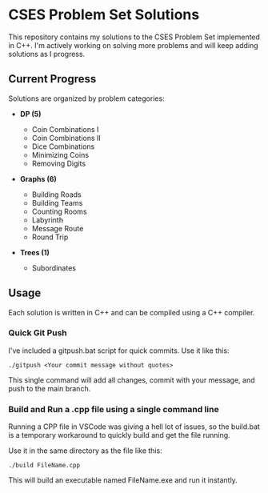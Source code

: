 ﻿# CSES Problem Set Solutions

This repository contains my solutions to the CSES Problem Set implemented in C++. I'm actively working on solving more problems and will keep adding solutions as I progress.

## Current Progress

Solutions are organized by problem categories:
- **DP (5)**

  - Coin Combinations I
  - Coin Combinations II
  - Dice Combinations
  - Minimizing Coins
  - Removing Digits

- **Graphs (6)**

  - Building Roads
  - Building Teams
  - Counting Rooms
  - Labyrinth
  - Message Route
  - Round Trip

- **Trees (1)**

  - Subordinates

## Usage

Each solution is written in C++ and can be compiled using a C++ compiler.

### Quick Git Push

I've included a gitpush.bat script for quick commits. Use it like this:

`
./gitpush <Your commit message without quotes>
`

This single command will add all changes, commit with your message, and push to the main branch.

### Build and Run a .cpp file using a single command line

Running a CPP file in VSCode was giving a hell lot of issues, so the build.bat is a temporary workaround to quickly build and get the file running. 

Use it in the same directory as the file like this:

`
./build FileName.cpp
`

This will build an executable named FileName.exe and run it instantly.
